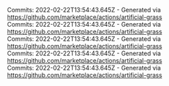 Commits: 2022-02-22T13:54:43.645Z - Generated via https://github.com/marketplace/actions/artificial-grass
<br>
Commits: 2022-02-22T13:54:43.645Z - Generated via https://github.com/marketplace/actions/artificial-grass
<br>
Commits: 2022-02-22T13:54:43.645Z - Generated via https://github.com/marketplace/actions/artificial-grass
<br>
Commits: 2022-02-22T13:54:43.645Z - Generated via https://github.com/marketplace/actions/artificial-grass
<br>
Commits: 2022-02-22T13:54:43.645Z - Generated via https://github.com/marketplace/actions/artificial-grass
<br>
